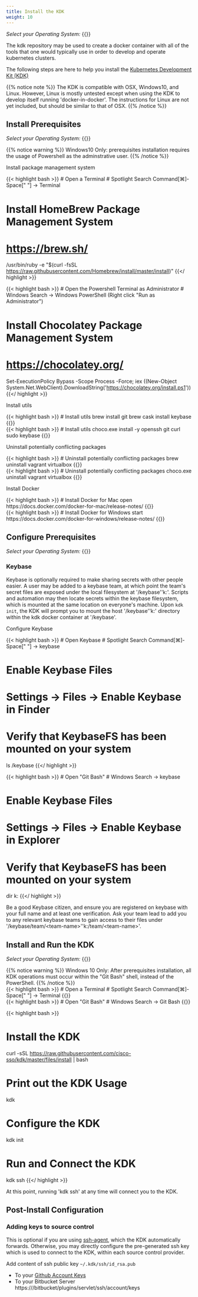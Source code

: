 ```yaml
---
title: Install the KDK
weight: 10
---
```


*Select your Operating System:* {{<snippet-selector item-group="os" item-default="osx" item-list="osx win10" button-class="btn">}}

The kdk repository may be used to create a docker container with all of the tools that one would typically use in order to develop and operate kubernetes clusters.

The following steps are here to help you install the [Kubernetes Development Kit (KDK)](https://github.com/cisco-sso/kdk)

{{% notice note %}}
The KDK is compatible with OSX, Windows10, and Linux.  However, Linux is mostly untested except when using the KDK to develop itself running 'docker-in-docker'.  The instructions for Linux are not yet included, but should be similar to that of OSX.
{{% /notice %}}

## Install Prerequisites

*Select your Operating System:* {{<snippet-selector item-group="os" item-default="osx" item-list="osx win10" button-class="btn">}}

<div item-group="os" item="win10">
{{% notice warning %}}
Windows10 Only: prerequisites installation requires the usage of Powershell as the adminstrative user.
{{% /notice %}}
</div>


Install package management system
<div item-group="os" item="osx">
{{< highlight bash >}}
# Open a Terminal
#   Spotlight Search Command[⌘]-Space[" "] -> Terminal

# Install HomeBrew Package Management System
#   https://brew.sh/
/usr/bin/ruby -e "$(curl -fsSL https://raw.githubusercontent.com/Homebrew/install/master/install)"
{{</ highlight >}}
</div>
<div item-group="os" item="win10">
{{< highlight bash >}}
# Open the Powershell Terminal as Administrator
#   Windows Search -> Windows PowerShell (Right click "Run as Administrator")

# Install Chocolatey Package Management System
#   https://chocolatey.org/
Set-ExecutionPolicy Bypass -Scope Process -Force; iex ((New-Object System.Net.WebClient).DownloadString('https://chocolatey.org/install.ps1'))
{{</ highlight >}}
</div>

Install utils
<div item-group="os" item="osx">
{{< highlight bash >}}
# Install utils
brew install git
brew cask install keybase
{{</ highlight >}}
</div>

<div item-group="os" item="win10">
{{< highlight bash >}}
# Install utils
choco.exe install -y openssh git curl sudo keybase
{{</ highlight >}}
</div>

Uninstall potentially conflicting packages
<div item-group="os" item="osx">
{{< highlight bash >}}
# Uninstall potentially conflicting packages
brew uninstall vagrant virtualbox
{{</ highlight >}}
</div>

<div item-group="os" item="win10">
{{< highlight bash >}}
# Uninstall potentially conflicting packages
choco.exe uninstall vagrant virtualbox
{{</ highlight >}}
</div>


Install Docker
<div item-group="os" item="osx">
{{< highlight bash >}}
# Install Docker for Mac
open https://docs.docker.com/docker-for-mac/release-notes/
{{</ highlight >}}
</div>

<div item-group="os" item="win10">
{{< highlight bash >}}
# Install Docker for Windows
start https://docs.docker.com/docker-for-windows/release-notes/
{{</ highlight >}}
</div>


## Configure Prerequisites

*Select your Operating System:* {{<snippet-selector item-group="os" item-default="osx" item-list="osx win10" button-class="btn">}}

### Keybase

Keybase is optionally required to make sharing secrets with other people easier.  A user may be added to a keybase team, at which point the team's secret files are exposed under the local filesystem at <span item="osx">'/keybase'</span><span item="win10">'k:'</span>.  Scripts and automation may then locate secrets within the keybase filesystem, which is mounted at the same location on everyone's machine.  Upon `kdk init`, the KDK will prompt you to mount the host <span item="osx">'/keybase'</span><span item="win10">'k:'</span> directory within the kdk docker container at '/keybase'.


Configure Keybase
<div item-group="os" item="osx">
{{< highlight bash >}}
# Open Keybase
#   Spotlight Search Command[⌘]-Space[" "] -> keybase

# Enable Keybase Files
#   Settings -> Files -> Enable Keybase in Finder

# Verify that KeybaseFS has been mounted on your system
ls /keybase
{{</ highlight >}}
</div>

<div item-group="os" item="win10">
{{< highlight bash >}}
# Open "Git Bash"
#   Windows Search -> keybase

# Enable Keybase Files
#   Settings -> Files -> Enable Keybase in Explorer

# Verify that KeybaseFS has been mounted on your system
dir k:
{{</ highlight >}}
</div>

Be a good Keybase citizen, and ensure you are registered on keybase with your full name and at least one verification.  Ask your team lead to add you to any relevant keybase teams to gain access to their files under <span item="osx">'/keybase/team/\<team-name\>'</span><span item="win10">'k:/team/\<team-name\>'</span>.


## Install and Run the KDK

*Select your Operating System:* {{<snippet-selector item-group="os" item-default="osx" item-list="osx win10" button-class="btn">}}

<div item-group="os" item="win10">
{{% notice warning %}}
Windows 10 Only: After prerequisites installation, all KDK operations must occur within the "Git Bash" shell, instead of the PowerShell.
{{% /notice %}}
</div>

<div item-group="os" item="osx">
{{< highlight bash >}}
# Open a Terminal
#   Spotlight Search Command[⌘]-Space[" "] -> Terminal
{{</ highlight >}}
</div>

<div item-group="os" item="win10">
{{< highlight bash >}}
# Open "Git Bash"
#   Windows Search -> Git Bash
{{</ highlight >}}
</div>


{{< highlight bash >}}
# Install the KDK
curl -sSL https://raw.githubusercontent.com/cisco-sso/kdk/master/files/install | bash

# Print out the KDK Usage
kdk

# Configure the KDK
kdk init

# Run and Connect the KDK
kdk ssh
{{</ highlight >}}

At this point, running 'kdk ssh' at any	time will connect you to the KDK.


## Post-Install Configuration

### Adding keys to source control

This is optional if you are using [ssh-agent](https://developer.github.com/v3/guides/using-ssh-agent-forwarding/), which the KDK automatically forwards.  Otherwise, you may directly configure the pre-generated ssh key which is used to connect to the KDK, within each source control provider.

Add content of ssh public key `~/.kdk/ssh/id_rsa.pub`

* To your [Github Account Keys](https://github.com/settings/keys)
* To your Bitbucket Server https://<BITBUCKET-SERVER>/bitbucket/plugins/servlet/ssh/account/keys